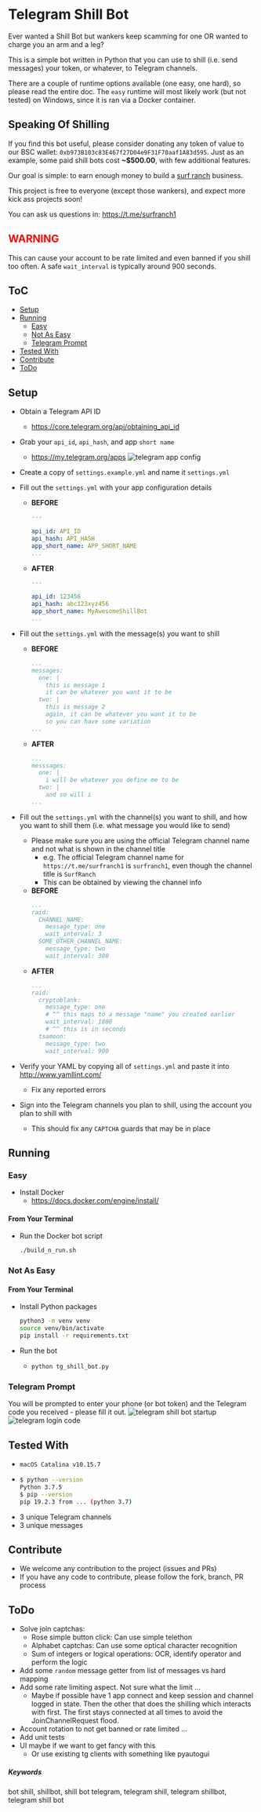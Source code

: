 # Telegram Shill Bot
Ever wanted a Shill Bot but wankers keep scamming for one OR wanted to charge you an arm and a leg?

This is a simple bot written in Python that you can use to shill (i.e. send messages) your token, or whatever, to Telegram channels.

There are a couple of runtime options available (one easy, one hard), so please read the entire doc. The `easy` runtime will most likely work (but not tested) on Windows, since it is ran via a Docker container.

## Speaking Of Shilling
If you find this bot useful, please consider donating any token of value to our BSC wallet:
`0xb973B103c83E467f27D04e9F31F70aaf1A83d595`. Just as an example, some paid shill bots cost **~$500.00**, with few additional features.

Our goal is simple: to earn enough money to build a [surf ranch](https://www.flowrider.com/product/flowbarrel-ten/) business.

This project is free to everyone (except those wankers), and expect more kick ass projects soon!

You can ask us questions in: https://t.me/surfranch1

## <span style="color:red">WARNING</span> ##
This can cause your account to be rate limited and even banned if you shill too often. A safe `wait_interval` is typically around 900 seconds.

## ToC
* [Setup](#setup)
* [Running](#running)
  + [Easy](#easy)
  + [Not As Easy](#not-as-easy)
  + [Telegram Prompt](#telegram-prompt)
* [Tested With](#tested-with)
* [Contribute](#contribute)
* [ToDo](#todo)

## Setup
- Obtain a Telegram API ID
  - https://core.telegram.org/api/obtaining_api_id

- Grab your `api_id`, `api_hash`, and app `short name`
  - https://my.telegram.org/apps
  ![telegram app config](./docs/appconfig.png)

- Create a copy of `settings.example.yml` and name it `settings.yml`

- Fill out the `settings.yml` with your app configuration details
  - **BEFORE**
    ```yaml
    ---

    api_id: API_ID
    api_hash: API_HASH
    app_short_name: APP_SHORT_NAME
    ...
    ```
  - **AFTER**
    ```yaml
    ---

    api_id: 123456
    api_hash: abc123xyz456
    app_short_name: MyAwesomeShillBot
    ...
    ```

- Fill out the `settings.yml` with the message(s) you want to shill
  - **BEFORE**
    ```yaml
    ...
    messages:
      one: |
        this is message 1
        it can be whatever you want it to be
      two: |
        this is message 2
        again, it can be whatever you want it to be
        so you can have some variation
    ...
    ```
  - **AFTER**
    ```yaml
    ...
    messsages:
      one: |
        i will be whatever you define me to be
      two: |
        and so will i
    ...
    ```

- Fill out the `settings.yml` with the channel(s) you want to shill, and how you want to shill them (i.e. what message you would like to send)
  - Please make sure you are using the official Telegram channel name and not what is shown in the channel title
    - e.g. The official Telegram channel name for `https://t.me/surfranch1` is `surfranch1`, even though the channel title is `SurfRanch`
    - This can be obtained by viewing the channel info
  - **BEFORE**
    ```yaml
    ...
    raid:
      CHANNEL_NAME:
        message_type: one
        wait_interval: 3
      SOME_OTHER_CHANNEL_NAME:
        message_type: two
        wait_interval: 300
    ```
  - **AFTER**
    ```yaml
    ...
    raid:
      cryptoblank:
        message_type: one
        # ^^ this maps to a message "name" you created earlier
        wait_interval: 1800
        # ^^ this is in seconds
      tsamoon:
        message_type: two
        wait_interval: 900
    ```

- Verify your YAML by copying all of `settings.yml` and paste it into http://www.yamllint.com/
  - Fix any reported errors

- Sign into the Telegram channels you plan to shill, using the account you plan to shill with
  - This should fix any `CAPTCHA` guards that may be in place

## Running
### Easy
- Install Docker
  - https://docs.docker.com/engine/install/
#### From Your Terminal
- Run the Docker bot script
  ```bash
  ./build_n_run.sh
  ```

### Not As Easy
#### From Your Terminal
- Install Python packages
  ```bash
  python3 -m venv venv
  source venv/bin/activate
  pip install -r requirements.txt
  ```
- Run the bot
  - ```bash
    python tg_shill_bot.py
    ```

### Telegram Prompt
You will be prompted to enter your phone (or bot token) and the Telegram code you received - please fill it out.
![telegram shill bot startup](./docs/startup.png)
![telegram login code](./docs/logincode.png)

## Tested With
- `macOS Catalina v10.15.7`
- ```bash
  $ python --version
  Python 3.7.5
  $ pip --version
  pip 19.2.3 from ... (python 3.7)
  ```
- 3 unique Telegram channels
- 3 unique messages

## Contribute
- We welcome any contribution to the project (issues and PRs)
- If you have any code to contribute, please follow the fork, branch, PR process

## ToDo
- Solve join captchas:
  - Rose simple button click: Can use simple telethon
  - Alphabet captchas: Can use some optical character recognition
  - Sum of integers or logical operations: OCR, identify operator and perform the logic
- Add some `random` message getter from list of messages vs hard mapping
- Add some rate limiting aspect. Not sure what the limit ...
  - Maybe if possible have 1 app connect and keep session and channel logged in state. Then the other
    that does the shilling which interacts with first. The first stays connected at all times to avoid the JoinChannelRequest flood.
- Account rotation to not get banned or rate limited ...
- Add unit tests
- UI maybe if we want to get fancy with this
  - Or use existing tg clients with something like pyautogui

##### Keywords
bot
shill, shillbot, shill bot
telegram, telegram shill, telegram shillbot, telegram shill bot

